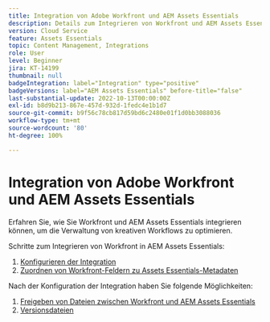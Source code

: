 ```yaml
---
title: Integration von Adobe Workfront und AEM Assets Essentials
description: Details zum Integrieren von Workfront und AEM Assets Essentials.
version: Cloud Service
feature: Assets Essentials
topic: Content Management, Integrations
role: User
level: Beginner
jira: KT-14199
thumbnail: null
badgeIntegration: label="Integration" type="positive"
badgeVersions: label="AEM Assets Essentials" before-title="false"
last-substantial-update: 2022-10-13T00:00:00Z
exl-id: b8d9b213-867e-457d-932d-1fedc4e1b1d7
source-git-commit: b9f56c78cb817d59bd6c2480e01f1d0bb3088036
workflow-type: tm+mt
source-wordcount: '80'
ht-degree: 100%

---
```


# Integration von Adobe Workfront und AEM Assets Essentials

Erfahren Sie, wie Sie Workfront und AEM Assets Essentials integrieren können, um die Verwaltung von kreativen Workflows zu optimieren.

Schritte zum Integrieren von Workfront in AEM Assets Essentials:

1. [Konfigurieren der Integration](./configure.md)
1. [Zuordnen von Workfront-Feldern zu Assets Essentials-Metadaten](./map-metadata.md)

Nach der Konfiguration der Integration haben Sie folgende Möglichkeiten:

1. [Freigeben von Dateien zwischen Workfront und AEM Assets Essentials](./link-send.md)
1. [Versionsdateien](./versions.md)
